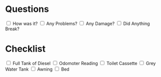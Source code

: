 <link href="../styles/custom.css" rel="stylesheet" />

# Questions

<label for="q1"><input type="checkbox" id="q1" /> How was it?</label>
<label for="q2"><input type="checkbox" id="q2" /> Any Problems?</label>
<label for="q3"><input type="checkbox" id="q3" /> Any Damage?</label>
<label for="q4"><input type="checkbox" id="q4" /> Did Anything Break?</label>

# Checklist
<label for="diesel"><input type="checkbox" id="diesel" /> Full Tank of Diesel</label>
<label for="odomoter"><input type="checkbox" id="odomoter" /> Odomoter Reading</label>
<label for="toilet"> <input type="checkbox" id="toilet" /> Toilet Cassette</label>
<label for="grey-water-tank"><input type="checkbox" id="grey-water-tank" /> Grey Water Tank</label>
<label for="awning"><input type="checkbox" id="awning" /> Awning</label>
<label for="bed"><input type="checkbox" id="bed" /> Bed</label>
